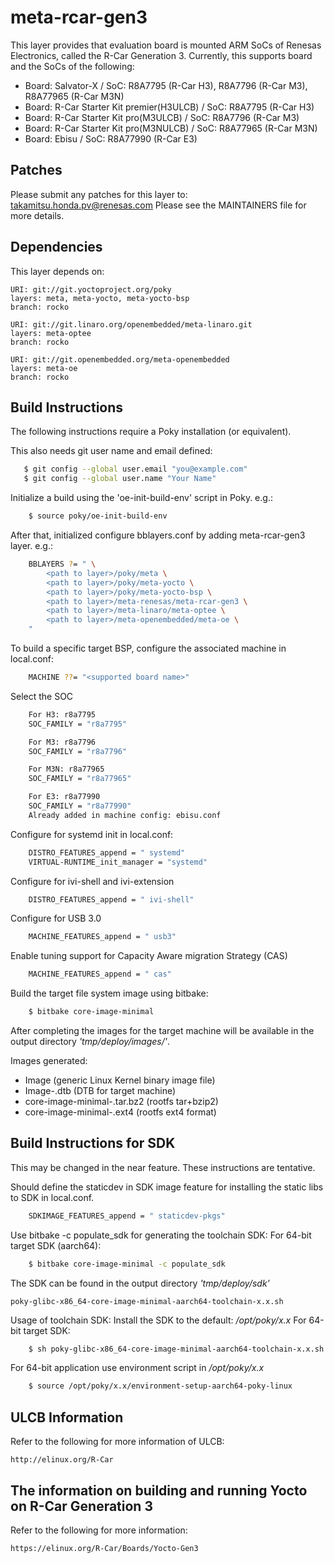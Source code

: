 # meta-rcar-gen3

This layer provides that evaluation board is mounted ARM SoCs of Renesas
Electronics, called the R-Car Generation 3. Currently, this supports
board and the SoCs of the following:
- Board: Salvator-X / SoC: R8A7795 (R-Car H3), R8A7796 (R-Car M3), R8A77965 (R-Car M3N)
- Board: R-Car Starter Kit premier(H3ULCB) / SoC: R8A7795 (R-Car H3)
- Board: R-Car Starter Kit pro(M3ULCB) / SoC: R8A7796 (R-Car M3)
- Board: R-Car Starter Kit pro(M3NULCB) / SoC: R8A77965 (R-Car M3N)
- Board: Ebisu / SoC: R8A77990 (R-Car E3)

## Patches

Please submit any patches for this layer to: takamitsu.honda.pv@renesas.com
Please see the MAINTAINERS file for more details.

## Dependencies

This layer depends on:

    URI: git://git.yoctoproject.org/poky
    layers: meta, meta-yocto, meta-yocto-bsp
    branch: rocko

    URI: git://git.linaro.org/openembedded/meta-linaro.git
    layers: meta-optee
    branch: rocko

    URI: git://git.openembedded.org/meta-openembedded
    layers: meta-oe
    branch: rocko

## Build Instructions

The following instructions require a Poky installation (or equivalent).

This also needs git user name and email defined:
```bash
   $ git config --global user.email "you@example.com"
   $ git config --global user.name "Your Name"
```

Initialize a build using the 'oe-init-build-env' script in Poky. e.g.:
```bash
    $ source poky/oe-init-build-env
```

After that, initialized configure bblayers.conf by adding meta-rcar-gen3 layer. e.g.:
```bash
    BBLAYERS ?= " \
        <path to layer>/poky/meta \
        <path to layer>/poky/meta-yocto \
        <path to layer>/poky/meta-yocto-bsp \
        <path to layer>/meta-renesas/meta-rcar-gen3 \
        <path to layer>/meta-linaro/meta-optee \
        <path to layer>/meta-openembedded/meta-oe \
    "
```
To build a specific target BSP, configure the associated machine in local.conf:
```bash
    MACHINE ??= "<supported board name>"
```
Select the SOC
```bash
    For H3: r8a7795
    SOC_FAMILY = "r8a7795"

    For M3: r8a7796
    SOC_FAMILY = "r8a7796"

    For M3N: r8a77965
    SOC_FAMILY = "r8a77965"

    For E3: r8a77990
    SOC_FAMILY = "r8a77990"
    Already added in machine config: ebisu.conf
```
Configure for systemd init in local.conf:
```bash
    DISTRO_FEATURES_append = " systemd"
    VIRTUAL-RUNTIME_init_manager = "systemd"
```
Configure for ivi-shell and ivi-extension
```bash
    DISTRO_FEATURES_append = " ivi-shell"
```
Configure for USB 3.0
```bash
    MACHINE_FEATURES_append = " usb3"
```
Enable tuning support for Capacity Aware migration Strategy (CAS)
```bash
    MACHINE_FEATURES_append = " cas"
```
Build the target file system image using bitbake:
```bash
    $ bitbake core-image-minimal
```
After completing the images for the target machine will be available in the output
directory _'tmp/deploy/images/<supported board name>'_.

Images generated:
* Image (generic Linux Kernel binary image file)
* Image-<machine name>.dtb (DTB for target machine)
* core-image-minimal-<machine name>.tar.bz2 (rootfs tar+bzip2)
* core-image-minimal-<machine name>.ext4  (rootfs ext4 format)

## Build Instructions for SDK

This may be changed in the near feature. These instructions are tentative.

Should define the staticdev in SDK image feature for installing the static libs
to SDK in local.conf.
```bash
    SDKIMAGE_FEATURES_append = " staticdev-pkgs"
```
Use bitbake -c populate_sdk for generating the toolchain SDK:
For 64-bit target SDK (aarch64):
```bash
    $ bitbake core-image-minimal -c populate_sdk
```
The SDK can be found in the output directory _'tmp/deploy/sdk'_

    poky-glibc-x86_64-core-image-minimal-aarch64-toolchain-x.x.sh

Usage of toolchain SDK: Install the SDK to the default: _/opt/poky/x.x_
For 64-bit target SDK:
```bash
    $ sh poky-glibc-x86_64-core-image-minimal-aarch64-toolchain-x.x.sh
```
For 64-bit application use environment script in _/opt/poky/x.x_
```bash
    $ source /opt/poky/x.x/environment-setup-aarch64-poky-linux
```
## ULCB Information

Refer to the following for more information of ULCB:

    http://elinux.org/R-Car

## The information on building and running Yocto on R-Car Generation 3

Refer to the following for more information:

    https://elinux.org/R-Car/Boards/Yocto-Gen3
